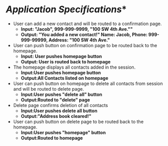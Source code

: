 # _Application Specifications_*

* User can add a new contact and will be routed to a confirmation page.
    * **Input: "Jacob", 999-999-9999, "100 SW 4th Ave.""**
    * **Output: "You added a new contact!" Name: Jacob, Phone: 999-999-99999, Address: "100 SW 4th Ave."** 
* User can push button on confirmation page to be routed back to the homepage.
    * **Input: User pushes homepage button**
    * **Output: User is routed back to homepage**
* The homepage displays all contacts added in the session.
    * **Input:User pushes homepage button**
    * **Output:All Contacts listed on homepage**
* User can push button on homepage to delete all contacts from session and will be routed to delete page.
    * **Input:User pushes "delete all" button**
    * **Output:Routed to "delete" page**
* Delete page confirms deletion of all contacts
    * **Input:User pushes delete all button**
    * **Output:"Address book cleared!"**
* User can push button on delete page to be routed back to the homepage.
    * **Input:User pushes "homepage" button**
    * **Output:Routed to homepage**
